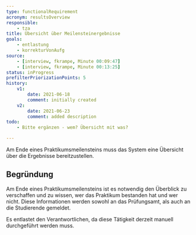 ```yaml
---
type: functionalRequirement
acronym: resultsOverview
responsible:
    - tza
title: Übersicht über Meilensteinergebnisse
goals:
    - entlastung
    - korrekturVonAufg
source:
    - [interview, fkrampe, Minute 00:09:47]
    - [interview, fkrampe, Minute 00:13:25]
status: inProgress
prefilterPriorizationPoints: 5
history:
    v1:
        date: 2021-06-18
        comment: initially created
    v2:
        date: 2021-06-23
        comment: added description
todo:
    - Bitte ergänzen - wem? Übersicht mit was?

---
```


Am Ende eines Praktikumsmeilensteins muss das System eine Übersicht über die Ergebnisse bereitzustellen.

## Begründung

Am Ende eines Praktikumsmeilensteins ist es notwendig den Überblick zu verschaffen und zu wissen,
wer das Praktikum bestanden hat und wer nicht. Diese Informationen werden sowohl an das Prüfungsamt,
als auch an die Studierende gemeldet.

Es entlastet den Verantwortlichen, da diese Tätigkeit derzeit manuell durchgeführt werden muss.
